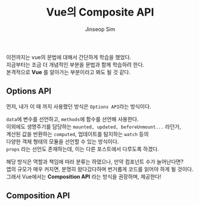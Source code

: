 ﻿---
layout: post
title: "Vue의 Composite API"
categories: frontend
tags: [nodejs, vuejs]
author:
  - Jinseop Sim
toc: true
---
이전까지는 vue의 문법에 대해서 간단하게 학습을 했었다.  
지금부터는 조금 더 개념적인 부분을 문법과 함께 학습하려 한다.  
본격적으로 __Vue__ 를 알아가는 부분이라고 봐도 될 것 같다.  

## Options API
먼저, 내가 이 때 까지 사용했던 방식은 ```Options API```라는 방식이다.  

```data```에 변수를 선언하고, ```methods```에 함수를 선언해 사용한다.  
이외에도 생명주기를 담당하는 ```mounted, updated, beforeUnmount...``` 라던가,  
계산된 값을 반환하는 ```computed```, 업데이트를 탐지하는 ```watch``` 등의  
다양한 객체 형태의 모듈을 선언할 수 있는 방식이다.  
```props``` 라는 선언도 존재하는데, 이는 다른 포스트에서 다루도록 하겠다.  

해당 방식은 역할과 책임에 따라 분류는 하였으나, 만약 컴포넌트 수가 늘어난다면?  
앱의 규모가 매우 커지면, 분명히 왔다갔다하며 번거롭게 코드를 읽어야 하게 될 것이다.  
그래서 Vue에서는 __Composition API__ 라는 방식을 권장하며, 제공한다!  

## Composition API
